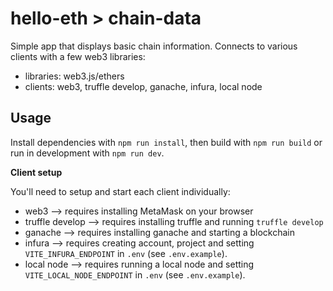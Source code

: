 # hello-eth > chain-data

Simple app that displays basic chain information. Connects to various clients with a few web3 libraries:
- libraries: web3.js/ethers
- clients: web3, truffle develop, ganache, infura, local node

## Usage

Install dependencies with `npm run install`, then build with `npm run build` or run in development with `npm run dev`.

**Client setup**

You'll need to setup and start each client individually:
- web3 --> requires installing MetaMask on your browser
- truffle develop --> requires installing truffle and running `truffle develop`
- ganache --> requires installing ganache and starting a blockchain
- infura --> requires creating account, project and setting `VITE_INFURA_ENDPOINT` in `.env` (see `.env.example`).
- local node --> requires running a local node and setting `VITE_LOCAL_NODE_ENDPOINT` in `.env` (see `.env.example`).


